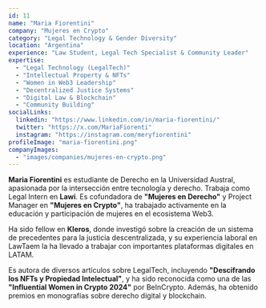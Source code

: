 ```yaml
---
id: 11
name: "Maria Fiorentini"
company: "Mujeres en Crypto"
category: "Legal Technology & Gender Diversity"
location: "Argentina"
experience: "Law Student, Legal Tech Specialist & Community Leader"
expertise:
  - "Legal Technology (LegalTech)"
  - "Intellectual Property & NFTs"
  - "Women in Web3 Leadership"
  - "Decentralized Justice Systems"
  - "Digital Law & Blockchain"
  - "Community Building"
socialLinks:
  linkedin: "https://www.linkedin.com/in/maria-fiorentini/"
  twitter: "https://x.com/MariaFiorenti"
  instagram: "https://instagram.com/meryfiorentini"
profileImage: "maria-fiorentini.png"
companyImages:
  - "images/companies/mujeres-en-crypto.png"
---
```


**Maria Fiorentini** es estudiante de Derecho en la Universidad Austral, apasionada por la intersección entre tecnología y derecho. Trabaja como Legal Intern en **Lawi**. Es cofundadora de **"Mujeres en Derecho"** y Project Manager en **"Mujeres en Crypto"**, ha trabajado activamente en la educación y participación de mujeres en el ecosistema Web3.

Ha sido fellow en **Kleros**, donde investigó sobre la creación de un sistema de precedentes para la justicia descentralizada, y su experiencia laboral en LawTaem la ha llevado a trabajar con importantes plataformas digitales en LATAM.

Es autora de diversos artículos sobre LegalTech, incluyendo **"Descifrando los NFTs y Propiedad Intelectual"**, y ha sido reconocida como una de las **"Influential Women in Crypto 2024"** por BeInCrypto. Además, ha obtenido premios en monografías sobre derecho digital y blockchain.